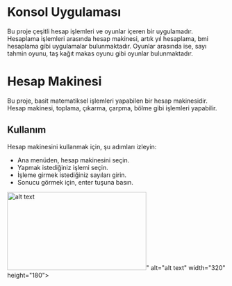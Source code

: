 # Konsol Uygulaması

Bu proje çeşitli hesap işlemleri ve oyunlar içeren bir uygulamadır. Hesaplama işlemleri arasında hesap makinesi, artık yıl hesaplama, bmi hesaplama gibi uygulamalar bulunmaktadır. Oyunlar arasında ise, sayı tahmin oyunu, taş kağıt makas oyunu gibi oyunlar bulunmaktadır. 

# Hesap Makinesi

Bu proje, basit matematiksel işlemleri yapabilen bir hesap makinesidir. Hesap makinesi, toplama, çıkarma, çarpma, bölme gibi işlemleri yapabilir.

## Kullanım

Hesap makinesini kullanmak için, şu adımları izleyin:

- Ana menüden, hesap makinesini seçin.
- Yapmak istediğiniz işlemi seçin.
- İşleme girmek istediğiniz sayıları girin.
- Sonucu görmek için, enter tuşuna basın.

<img src="https://image.freepik.com/free-vector/cartoon-smiling-electronic-calculator_253349-687.jpg" alt="alt text" width="320" height="180">" alt="alt text" width="320" height="180">

